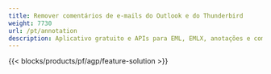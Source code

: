 ```yaml
---
title: Remover comentários de e-mails do Outlook e do Thunderbird
weight: 7730
url: /pt/annotation
description: Aplicativo gratuito e APIs para EML, EMLX, anotações e comentários MSG no Windows, Linux e macOS
---
```


{{< blocks/products/pf/agp/feature-solution >}}

